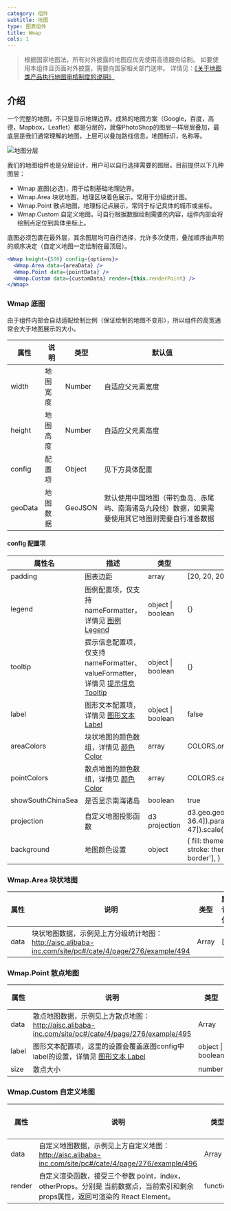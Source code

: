 ```yaml
---
category: 组件
subtitle: 地图
type: 图表组件
title: Wmap
cols: 1
---
```


> 根据国家地图法，所有对外披露的地图应优先使用高德服务绘制。
> 如要使用本组件且页面对外披露，需要向国家相关部门送审。
> 详情见：[《关于地图类产品执行地图审核制度的说明》](https://pinkong.bbs.taobao.com/detail.html?postId=8064073)

## 介绍

一个完整的地图，不只是显示地理边界。成熟的地图方案（Google，百度，高德，Mapbox，Leaflet）都是分层的，就像PhotoShop的图层一样层层叠加，最底层是我们通常理解的地图，上层可以叠加路线信息，地图标识，名称等。 

![地图分层](<http://ata2-img.cn-hangzhou.img-pub.aliyun-inc.com/1090809a25f2ab146f7d49a3dccfe22f.PNG>)

我们的地图组件也是分层设计，用户可以自行选择需要的图层。目前提供以下几种图层：

- Wmap 底图(必选)，用于绘制基础地理边界。
- Wmap.Area 块状地图，地理区块着色展示，常用于分级统计图。
- Wmap.Point 散点地图，地理标记点展示，常同于标记具体的城市或坐标。
- Wmap.Custom 自定义地图，可自行根据数据绘制需要的内容，组件内部会将绘制点定位到具体坐标上。

底图必须包裹在最外层，其余图层均可自行选择，允许多次使用，叠加顺序由声明的顺序决定（自定义地图一定绘制在最顶层）。

```jsx
<Wmap height={500} config={options}>
  <Wmap.Area data={areaData} />
  <Wmap.Point data={pointData} />
  <Wmap.Custom data={customData} render={this.renderPoint} />
</Wmap>
```

### Wmap 底图

由于组件内部会自动适配绘制比例（保证绘制的地图不变形），所以组件的高宽通常会大于地图展示的大小。

| 属性      | 说明      | 类型      | 默认值        |
| ------- | ------- | ------- | ---------- |
| width   | 地图宽度    | Number  | 自适应父元素宽度   |
| height  | 地图高度    | Number  | 自适应父元素高度   |
| config  | 配置项   | Object  | 见下方具体配置    |
| geoData | 地图数据    | GeoJSON | 默认使用中国地图（带钓鱼岛、赤尾屿、南海诸岛九段线）数据，如果需要使用其它地图则需要自行准备数据 |

#### config 配置项

| 属性名        | 描述                                       | 类型                | 默认值                         |
| ---------- | ---------------------------------------- | ----------------- | --------------------------- |
| padding    | 图表边距                                     | array             | [20, 20, 20, 20] |
| legend     | 图例配置项，仅支持 nameFormatter，详情见 [图例 Legend](http://aisc.alibaba-inc.com/site/pc#/cate/4/page/142) | object \| boolean | {}                          |
| tooltip    | 提示信息配置项，仅支持 nameFormatter、valueFormatter，详情见 [提示信息 Tooltip](http://aisc.alibaba-inc.com/site/pc#/cate/4/page/143) | object \| boolean | {}                          |
| label | 图形文本配置项，详情见 [图形文本 Label](http://aisc.alibaba-inc.com/site/pc#/cate/4/page/286) | object \| boolean | false             |
| areaColors | 块状地图的颜色数组，详情见 [颜色 Color](http://aisc.alibaba-inc.com/site/pc#/cate/4/page/149) | array             | COLORS.order_10 |
| pointColors | 散点地图的颜色数组，详情见 [颜色 Color](http://aisc.alibaba-inc.com/site/pc#/cate/4/page/149) | array             | COLORS.category_12 |
| showSouthChinaSea | 是否显示南海诸岛                            | boolean           | true                       |
| projection | 自定义地图投影函数 | d3 projection | d3.geo.geoConicEqualArea().center([0, 36.4]).parallels([25, 47]).scale(1000).rotate([-105, 0]) |
| background | 地图颜色设置                         | object           | {   fill: themes['widgets-map-area-bg'],   stroke: themes['widgets-map-area-border'], } |

### Wmap.Area 块状地图

| 属性 | 说明                                                         | 类型  | 默认值 |
| ---- | ------------------------------------------------------------ | ----- | ------ |
| data | 块状地图数据，示例见上方分级统计地图：<http://aisc.alibaba-inc.com/site/pc#/cate/4/page/276/example/494> | Array | []     |

### Wmap.Point 散点地图

| 属性  | 说明                                                         | 类型              | 默认值 |
| ----- | ------------------------------------------------------------ | ----------------- | ------ |
| data  | 散点地图数据，示例见上方散点地图：<http://aisc.alibaba-inc.com/site/pc#/cate/4/page/276/example/495> | Array             | []     |
| label | 图形文本配置项，这里的设置会覆盖底图config中label的设置，详情见 [图形文本 Label](http://aisc.alibaba-inc.com/site/pc#/cate/4/page/286) | object \| boolean | false  |
| size  | 散点大小                                                     | number            | 4      |

### Wmap.Custom 自定义地图

| 属性   | 说明                                                         | 类型     | 默认值 |
| ------ | ------------------------------------------------------------ | -------- | ------ |
| data   | 自定义地图数据，示例见上方自定义地图：<http://aisc.alibaba-inc.com/site/pc#/cate/4/page/276/example/496> | Array    | []     |
| render | 自定义渲染函数，接受三个参数 point，index，otherProps。分别是 当前数据点，当前索引和剩余props属性，返回可渲染的 React Element。 | function | null   |
